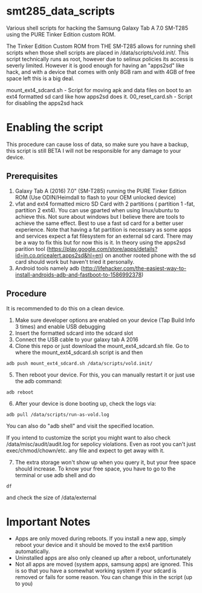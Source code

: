 # smt285_data_scripts
Various shell scripts for hacking the Samsung Galaxy Tab A 7.0 SM-T285 using the PURE Tinker Edition custom ROM.

The Tinker Edition Custom ROM from THE SM-T285 allows for running shell scripts when those shell scripts are placed in
/data/scripts/vold.init/. This script technically runs as root, however due to selinux policies its access is severly limited. However it is good enough for having an "apps2sd" like hack, and with a device that comes with only 8GB ram and with 4GB of free space left this is a big deal.

mount_ext4_sdcard.sh - Script for moving apk and data files on boot to an ext4 formatted sd card like how apps2sd does it.
00_reset_card.sh - Script for disabling the apps2sd hack

Enabling the script
===========================

This procedure can cause loss of data, so make sure you have a backup, this script is still BETA I will not be responsible for any damage to your device.

Prerequisites
---------------

1. Galaxy Tab A (2016) 7.0" (SM-T285) running the PURE Tinker Edition ROM (Use ODIN/Heimdall to flash to your OEM unlocked device)
2. vfat and ext4 formatted micro SD Card with 2 partitions ( partition 1 -fat, partition 2 ext4). You can use gparted when using linux/ubuntu to achieve this. Not sure about windows but I believe there are tools to achieve the same effect. Best to use a fast sd card for a better user experience. Note that having a fat partition is necessary as some apps and services expect a fat filesystem for an external sd card. There may be a way to fix this but for now this is it. In theory using the apps2sd parition tool (https://play.google.com/store/apps/details?id=in.co.pricealert.apps2sd&hl=en) on another rooted phone with the sd card should work but haven't tried it personally.
3. Android tools namely adb (http://lifehacker.com/the-easiest-way-to-install-androids-adb-and-fastboot-to-1586992378)

Procedure
----------

It is recommended to do this on a clean device. 

1. Make sure developer options are enabled on your device (Tap Build Info 3 times) and enable USB debugging
2. Insert the formatted sdcard into the sdcard slot
3. Connect the USB cable to your galaxy tab A 2016
4. Clone this repo or just download the mount_ext4_sdcard.sh file. Go to where the mount_ext4_sdcard.sh script is and then

```
adb push mount_ext4_sdcard.sh /data/scripts/vold.init/
```

5. Then reboot your device. For this, you can manually restart it or just use the adb command:

```
adb reboot
```

6. After your device is done booting up, check the logs via:

```
adb pull /data/scripts/run-as-vold.log
```

You can also do "adb shell" and visit the specified location.

If you intend to customize the script you might want to also check /data/misc/audit/audit.log for sepolicy violations. Even as root you can't just exec/chmod/chown/etc. any file and expect to get away with it.

7. The extra storage won't show up when you query it, but your free space should increase. To know your free space, you have to go to the terminal or use adb shell and do

```
df
```

and check the size of /data/external


Important Notes
===============

- Apps are only moved during reboots. If you install a new app, simply reboot your device and it should
be moved to the ext4 partition automatically.
- Uninstalled apps are also only cleaned up after a reboot, unfortunately
- Not all apps are moved (system apps, samsung apps) are ignored. This is so that you have a somewhat working system if your sdcard is removed or fails for some reason. You can change this in the script (up to you)






